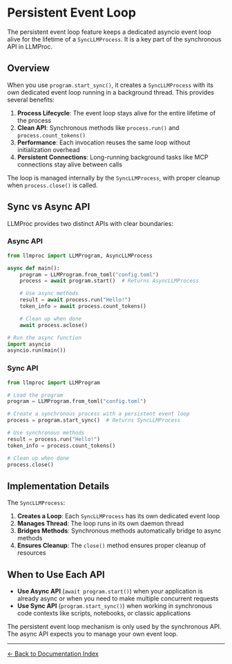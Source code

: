 # Persistent Event Loop

The persistent event loop feature keeps a dedicated asyncio event loop alive for the lifetime of a `SyncLLMProcess`. It is a key part of the synchronous API in LLMProc.

## Overview

When you use `program.start_sync()`, it creates a `SyncLLMProcess` with its own dedicated event loop running in a background thread. This provides several benefits:

1. **Process Lifecycle**: The event loop stays alive for the entire lifetime of the process
2. **Clean API**: Synchronous methods like `process.run()` and `process.count_tokens()`
3. **Performance**: Each invocation reuses the same loop without initialization overhead
4. **Persistent Connections**: Long-running background tasks like MCP connections stay alive between calls

The loop is managed internally by the `SyncLLMProcess`, with proper cleanup when `process.close()` is called.

## Sync vs Async API

LLMProc provides two distinct APIs with clear boundaries:

### Async API
```python
from llmproc import LLMProgram, AsyncLLMProcess

async def main():
    program = LLMProgram.from_toml("config.toml")
    process = await program.start()  # Returns AsyncLLMProcess

    # Use async methods
    result = await process.run("Hello!")
    token_info = await process.count_tokens()

    # Clean up when done
    await process.aclose()

# Run the async function
import asyncio
asyncio.run(main())
```

### Sync API
```python
from llmproc import LLMProgram

# Load the program
program = LLMProgram.from_toml("config.toml")

# Create a synchronous process with a persistent event loop
process = program.start_sync()  # Returns SyncLLMProcess

# Use synchronous methods
result = process.run("Hello!")
token_info = process.count_tokens()

# Clean up when done
process.close()
```

## Implementation Details

The `SyncLLMProcess`:

1. **Creates a Loop**: Each `SyncLLMProcess` has its own dedicated event loop
2. **Manages Thread**: The loop runs in its own daemon thread
3. **Bridges Methods**: Synchronous methods automatically bridge to async methods
4. **Ensures Cleanup**: The `close()` method ensures proper cleanup of resources

## When to Use Each API

- **Use Async API** (`await program.start()`) when your application is already async or when you need to make multiple concurrent requests
- **Use Sync API** (`program.start_sync()`) when working in synchronous code contexts like scripts, notebooks, or classic applications

The persistent event loop mechanism is only used by the synchronous API. The async API expects you to manage your own event loop.

---
[← Back to Documentation Index](index.md)
